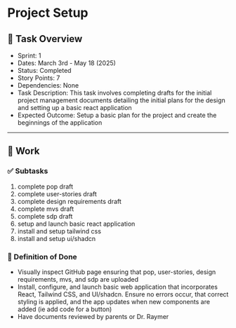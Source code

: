 # Project Setup

## 📝 Task Overview
* Sprint: 1
* Dates: March 3rd - May 18 (2025)
* Status: Completed
* Story Points: 7
* Dependencies: None
* Task Description: This task involves completing drafts for the initial project management documents detailing the initial plans for the design and setting up a basic react application
* Expected Outcome: Setup a basic plan for the project and create the beginnings of the application

---

## 🔧 Work

### ✅ Subtasks
1. complete pop draft
2. complete user-stories draft
3. complete design requirements draft
4. complete mvs draft
5. complete sdp draft
6. setup and launch basic react application
7. install and setup tailwind css
8. install and setup ui/shadcn

### 📘 Definition of Done
* Visually inspect GitHub page ensuring that pop, user-stories, design requirements, mvs, and sdp are uploaded
* Install, configure, and launch basic web application that incorporates React, Tailwind CSS, and UI/shadcn. Ensure no errors occur, that correct styling is applied, and the app updates when new components are added (ie add code for a button)
* Have documents reviewed by parents or Dr. Raymer
